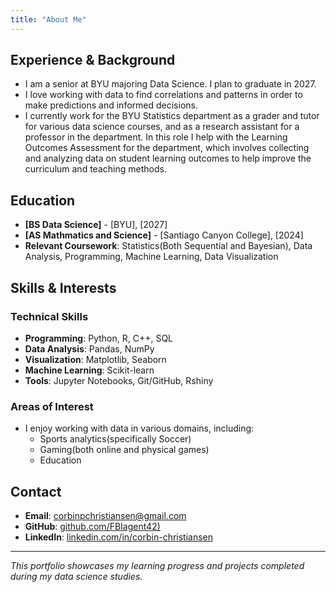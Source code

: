 ```yaml
---
title: "About Me"
---
```


## Experience & Background

- I am a senior at BYU majoring Data Science. I plan to graduate in 2027.
- I love working with data to find correlations and patterns in order to make predictions and informed decisions.
- I currently work for the BYU Statistics department as a grader and tutor for various data science courses, and as a research assistant for a professor in the department. In this role I help with the Learning Outcomes Assessment for the department, which involves collecting and analyzing data on student learning outcomes to help improve the curriculum and teaching methods.

## Education

- **[BS Data Science]** - [BYU], [2027]
- **[AS Mathmatics and Science]** - [Santiago Canyon College], [2024]
- **Relevant Coursework**: Statistics(Both Sequential and Bayesian), Data Analysis, Programming, Machine Learning, Data Visualization

## Skills & Interests

### Technical Skills

- **Programming**: Python, R, C++, SQL
- **Data Analysis**: Pandas, NumPy
- **Visualization**: Matplotlib, Seaborn
- **Machine Learning**: Scikit-learn
- **Tools**: Jupyter Notebooks, Git/GitHub, Rshiny

### Areas of Interest
- I enjoy working with data in various domains, including:
  - Sports analytics(specifically Soccer)
  - Gaming(both online and physical games)
  - Education

## Contact

- **Email**: corbinpchristiansen@gmail.com
- **GitHub**: [github.com/FBIagent42)](https://github.com/FBIagent42)
- **LinkedIn**: [linkedin.com/in/corbin-christiansen](www.linkedin.com/in/corbin-christiansen)

---

*This portfolio showcases my learning progress and projects completed during my data science studies.*
